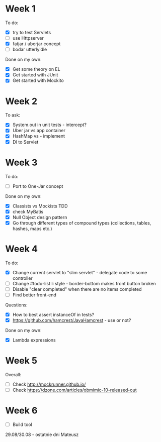 # Week 1
To do:
* [x] try to test Servlets
* [ ] use Httpserver
* [x] fatjar / uberjar concept
* [ ] bodar utterlyidle

Done on my own:
* [x] Get some theory on EL
* [x] Get started with JUnit
* [x] Get started with Mockito

# Week 2
To ask:
* [x] System.out in unit tests - intercept?
* [x] Uber jar vs app container
* [x] HashMap vs []() - implement
* [x] DI to Servlet

# Week 3
To do:
* [ ] Port to One-Jar concept

Done on my own:
* [x] Classists vs Mockists TDD
* [x] check MyBatis
* [x] Null Object design pattern
* [x] Go through different types of compound types (collections, tables, hashes, maps etc.)

# Week 4
To do:
* [x] Change current servlet to "slim servlet" - delegate code to some controller
* [ ] Change #todo-list li style - border-bottom makes front button broken
* [ ] Disable "clear completed" when there are no items completed
* [ ] Find better front-end

Questions:
* [x] How to best assert instanceOf in tests?
* [x] https://github.com/hamcrest/JavaHamcrest - use or not?

Done on my own:
* [x] Lambda expressions

# Week 5


Overall:
* [ ] Check http://mockrunner.github.io/
* [ ] Check https://dzone.com/articles/obmimic-10-released-out

# Week 6
* [ ] Build tool

29.08/30.08 - ostatnie dni Mateusz